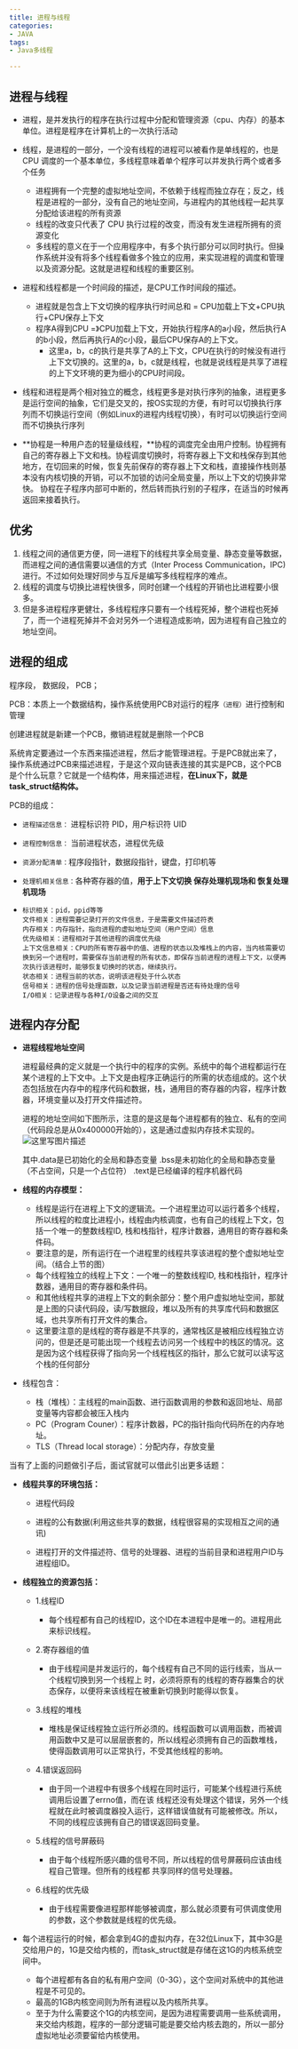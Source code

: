 ```yaml
---
title: 进程与线程
categories:
- JAVA
tags:
- Java多线程

---
```






## 进程与线程

- 进程，是并发执行的程序在执行过程中分配和管理资源（cpu、内存）的基本单位。进程是程序在计算机上的一次执行活动
- 线程，是进程的一部分，一个没有线程的进程可以被看作是单线程的，也是CPU 调度的一个基本单位，多线程意味着单个程序可以并发执行两个或者多个任务

  - 进程拥有一个完整的虚拟地址空间，不依赖于线程而独立存在；反之，线程是进程的一部分，没有自己的地址空间，与进程内的其他线程一起共享分配给该进程的所有资源
  - 线程的改变只代表了 CPU 执行过程的改变，而没有发生进程所拥有的资源变化
  - 多线程的意义在于一个应用程序中，有多个执行部分可以同时执行。但操作系统并没有将多个线程看做多个独立的应用，来实现进程的调度和管理以及资源分配。这就是进程和线程的重要区别。
- 进程和线程都是一个时间段的描述，是CPU工作时间段的描述。

  - 进程就是包含上下文切换的程序执行时间总和 = CPU加载上下文+CPU执行+CPU保存上下文
  - 程序A得到CPU =》CPU加载上下文，开始执行程序A的a小段，然后执行A的b小段，然后再执行A的c小段，最后CPU保存A的上下文。
    - 这里a，b，c的执行是共享了A的上下文，CPU在执行的时候没有进行上下文切换的。这里的a，b，c就是线程，也就是说线程是共享了进程的上下文环境的更为细小的CPU时间段。
- 线程和进程是两个相对独立的概念，线程更多是对执行序列的抽象，进程更多是运行空间的抽象，它们是交叉的，按OS实现的方便，有时可以切换执行序列而不切换运行空间（例如Linux的进程内线程切换），有时可以切换运行空间而不切换执行序列
- **协程是一种用户态的轻量级线程，**协程的调度完全由用户控制。协程拥有自己的寄存器上下文和栈。协程调度切换时，将寄存器上下文和栈保存到其他地方，在切回来的时候，恢复先前保存的寄存器上下文和栈，直接操作栈则基本没有内核切换的开销，可以不加锁的访问全局变量，所以上下文的切换非常快。
      协程在子程序内部可中断的，然后转而执行别的子程序，在适当的时候再返回来接着执行。

## 优劣   

1. 线程之间的通信更方便，同一进程下的线程共享全局变量、静态变量等数据，而进程之间的通信需要以通信的方式（Inter Process Communication，IPC)进行。不过如何处理好同步与互斥是编写多线程程序的难点。
2. 线程的调度与切换比进程快很多，同时创建一个线程的开销也比进程要小很多。
3. 但是多进程程序更健壮，多线程程序只要有一个线程死掉，整个进程也死掉了，而一个进程死掉并不会对另外一个进程造成影响，因为进程有自己独立的地址空间。

## **进程的组成**

程序段， 数据段， PCB；

PCB：本质上一个数据结构，操作系统使用PCB对运行的程序`（进程）`进行控制和管理

创建进程就是新建一个PCB，撤销进程就是删除一个PCB

系统肯定要通过一个东西来描述进程，然后才能管理进程。于是PCB就出来了，操作系统通过PCB来描述进程，于是这个双向链表连接的其实是PCB，这个PCB是个什么玩意？它就是一个结构体，用来描述进程，**在Linux下，就是task_struct结构体。**

PCB的组成：

- `进程描述信息：` 进程标识符 PID，用户标识符 UID

- `进程控制信息：` 当前进程状态，进程优先级

- `资源分配清单：`程序段指针，数据段指针，键盘，打印机等

- `处理机相关信息：`各种寄存器的值，**用于上下文切换 保存处理机现场和 恢复处理机现场**

- ```
  标识相关：pid，ppid等等
  文件相关：进程需要记录打开的文件信息，于是需要文件描述符表
  内存相关：内存指针，指向进程的虚拟地址空间（用户空间）信息
  优先级相关：进程相对于其他进程的调度优先级
  上下文信息相关：CPU的所有寄存器中的值、进程的状态以及堆栈上的内容，当内核需要切换到另一个进程时，需要保存当前进程的所有状态，即保存当前进程的进程上下文，以便再次执行该进程时，能够恢复切换时的状态，继续执行。
  状态相关：进程当前的状态，说明该进程处于什么状态
  信号相关：进程的信号处理函数，以及记录当前进程是否还有待处理的信号
  I/O相关：记录进程与各种I/O设备之间的交互
  ```

## 进程内存分配

- **进程线程地址空间**

  进程最经典的定义就是一个执行中的程序的实例。系统中的每个进程都运行在某个进程的上下文中。上下文是由程序正确运行的所需的状态组成的。这个状态包括放在内存中的程序代码和数据，栈，通用目的寄存器的内容，程序计数器，环境变量以及打开文件描述符。

  进程的地址空间如下图所示，注意的是这是每个进程都有的独立、私有的空间（代码段总是从0x400000开始的），这是通过虚拟内存技术实现的。
  ![这里写图片描述](https://img-blog.csdn.net/20171020212507110?watermark/2/text/aHR0cDovL2Jsb2cuY3Nkbi5uZXQvUGlua0ZyaWRheQ==/font/5a6L5L2T/fontsize/400/fill/I0JBQkFCMA==/dissolve/70/gravity/SouthEast)

  其中.data是已初始化的全局和静态变量
  .bss是未初始化的全局和静态变量（不占空间，只是一个占位符）
  .text是已经编译的程序机器代码

- **线程的内存模型：**

  - 线程是运行在进程上下文的逻辑流。一个进程里边可以运行着多个线程，所以线程的粒度比进程小，线程由内核调度，也有自己的线程上下文，包括一个唯一的整数线程ID, 栈和栈指针，程序计数器，通用目的寄存器和条件码。
  - 要注意的是，所有运行在一个进程里的线程共享该进程的整个虚拟地址空间。（结合上节的图）
  - 每个线程独立的线程上下文：一个唯一的整数线程ID, 栈和栈指针，程序计数器，通用目的寄存器和条件码。
  - 和其他线程共享的进程上下文的剩余部分：整个用户虚拟地址空间，那就是上图的只读代码段，读/写数据段，堆以及所有的共享库代码和数据区域，也共享所有打开文件的集合。
  - 这里要注意的是线程的寄存器是不共享的，通常栈区是被相应线程独立访问的，但是还是可能出现一个线程去访问另一个线程中的栈区的情况。这是因为这个线程获得了指向另一个线程栈区的指针，那么它就可以读写这个栈的任何部分

- 线程包含：

  - 栈（堆栈）：主线程的main函数、进行函数调用的参数和返回地址、局部变量等内容都会被压入栈内
  - PC（Program Couner）：程序计数器，PC的指针指向代码所在的内存地址。 
  - TLS（Thread local storage）：分配内存，存放变量

 当有了上面的问题做引子后，面试官就可以借此引出更多话题：

- **线程共享的环境包括：**

  - 进程代码段 

  - 进程的公有数据(利用这些共享的数据，线程很容易的实现相互之间的通讯) 

  - 进程打开的文件描述符、信号的处理器、进程的当前目录和进程用户ID与进程组ID。

- **线程独立的资源包括：**

  - 1.线程ID
    - 每个线程都有自己的线程ID，这个ID在本进程中是唯一的。进程用此来标识线程。

  - 2.寄存器组的值
    - 由于线程间是并发运行的，每个线程有自己不同的运行线索，当从一个线程切换到另一个线程上 时，必须将原有的线程的寄存器集合的状态保存，以便将来该线程在被重新切换到时能得以恢复。
  - 3.线程的堆栈
    - 堆栈是保证线程独立运行所必须的。线程函数可以调用函数，而被调用函数中又是可以层层嵌套的，所以线程必须拥有自己的函数堆栈， 使得函数调用可以正常执行，不受其他线程的影响。
  - 4.错误返回码
    - 由于同一个进程中有很多个线程在同时运行，可能某个线程进行系统调用后设置了errno值，而在该 线程还没有处理这个错误，另外一个线程就在此时被调度器投入运行，这样错误值就有可能被修改。所以，不同的线程应该拥有自己的错误返回码变量。
  - 5.线程的信号屏蔽码
    - 由于每个线程所感兴趣的信号不同，所以线程的信号屏蔽码应该由线程自己管理。但所有的线程都 共享同样的信号处理器。
  - 6.线程的优先级
    - 由于线程需要像进程那样能够被调度，那么就必须要有可供调度使用的参数，这个参数就是线程的优先级。

- 每个进程运行的时候，都会拿到4G的虚拟内存，在32位Linux下，其中3G是交给用户的，1G是交给内核的，而task_struct就是存储在这1G的内核系统空间中。

  - 每个进程都有各自的私有用户空间（0-3G），这个空间对系统中的其他进程是不可见的。
  - 最高的1GB内核空间则为所有进程以及内核所共享。
  - 至于为什么需要这个1G的内核空间，是因为进程需要调用一些系统调用，来交给内核跑，程序的一部分逻辑可能是要交给内核去跑的，所以一部分虚拟地址必须要留给内核使用。



# 